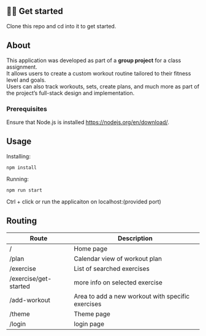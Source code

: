 ## 🏋️‍♂️ Get started

Clone this repo and cd into it to get started.

## About
This application was developed as part of a **group project** for a class assignment.  
It allows users to create a custom workout routine tailored to their fitness level and goals.  
Users can also track workouts, sets, create plans, and much more as part of the project’s full-stack design and implementation.

### Prerequisites
Ensure that Node.js is installed https://nodejs.org/en/download/.

## Usage

Installing:

```
npm install
```

Running:

```
npm run start
```

Ctrl + click or run the applicaiton on localhost:(provided port)

## Routing 
| Route      | Description      |
| ------------- | ------------- |
| / | Home page |
| /plan | Calendar view of workout plan |
| /exercise | List of searched exercises | 
| /exercise/get-started | more info on selected exercise |
| /add-workout | Area to add a new workout with specific exercises |
| /theme | Theme page |
| /login | login page |




